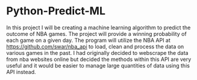 # Python-Predict-ML

In this project I will be creating a machine learning algorithm to predict the outcome of NBA games. The project will provide a winning probability of each game on a given day. The program will utilize the NBA API at https://github.com/swar/nba_api to load, clean and process the data on various games in the past. I had originally decided to webscrape the data from nba websites online but decided the methods within this API are very useful and it would be easier to manage large quantities of data using this API instead.

